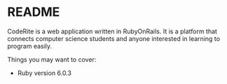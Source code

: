 # README

CodeRite is a web application written in RubyOnRails. 
It is a platform that connects computer science students 
and anyone interested in learning to program easily. 

Things you may want to cover:

* Ruby version
6.0.3

